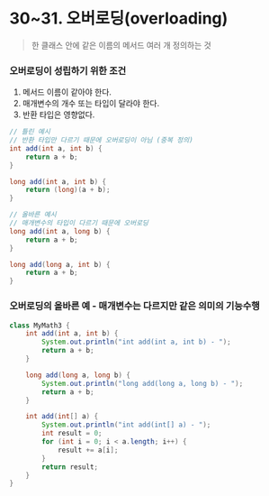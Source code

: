 # 30~31. 오버로딩(overloading)

> 한 클래스 안에 같은 이름의 메서드 여러 개 정의하는 것
> 

### 오버로딩이 성립하기 위한 조건

1. 메서드 이름이 같아야 한다.
2. 매개변수의 개수 또는 타입이 달라야 한다.
3. 반환 타입은 영향없다.

```java
// 틀린 예시
// 반환 타입만 다르기 때문에 오버로딩이 아님 (중복 정의)
int add(int a, int b) {
	return a + b;
}

long add(int a, int b) {
	return (long)(a + b);
}

// 올바른 예시
// 매개변수의 타입이 다르기 때문에 오버로딩
long add(int a, long b) {
	return a + b;
}

long add(long a, int b) {
	return a + b;
}
```

### 오버로딩의 올바른 예 - 매개변수는 다르지만 같은 의미의 기능수행

```java
class MyMath3 {
	int add(int a, int b) {
		System.out.println("int add(int a, int b) - ");
		return a + b;
	}

	long add(long a, long b) {
		System.out.println("long add(long a, long b) - ");
		return a + b;
	}

	int add(int[] a) {
		System.out.println("int add(int[] a) - ");
		int result = 0;
		for (int i = 0; i < a.length; i++) {
			result += a[i];
		}
		return result;
	}
}
```